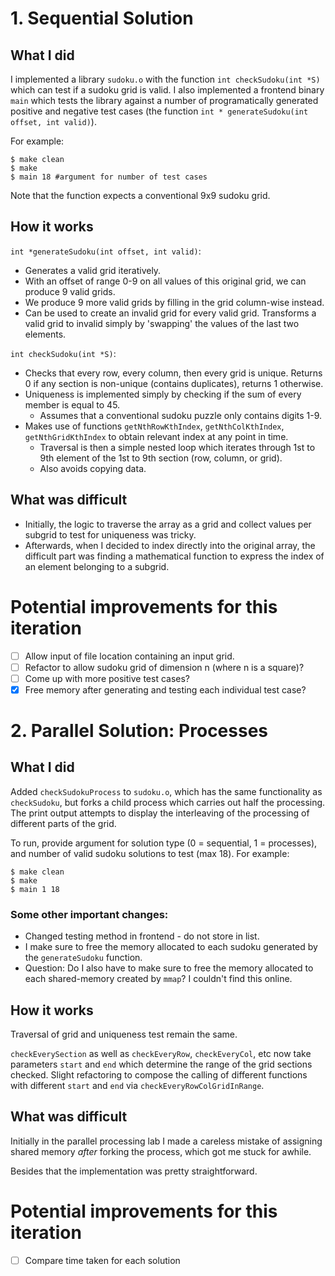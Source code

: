 # 1. Sequential Solution

## What I did 
I implemented a library `sudoku.o` with the function `int checkSudoku(int *S)` which can test if a sudoku grid is valid. I also implemented a frontend binary `main` which tests the library against a number of programatically generated positive and negative test cases (the function `int * generateSudoku(int offset, int valid)`). 

For example:

```
$ make clean
$ make
$ main 18 #argument for number of test cases
```

Note that the function expects a conventional 9x9 sudoku grid. 

## How it works

`int *generateSudoku(int offset, int valid)`: 

- Generates a valid grid iteratively. 
- With an offset of range 0-9 on all values of this original grid, we can produce 9 valid grids. 
- We produce 9 more valid grids by filling in the grid column-wise instead. 
- Can be used to create an invalid grid for every valid grid. Transforms a valid grid to invalid simply by 'swapping' the values of the last two elements. 

`int checkSudoku(int *S)`: 

- Checks that every row, every column, then every grid is unique. Returns 0 if any section is non-unique (contains duplicates), returns 1 otherwise. 
- Uniqueness is implemented simply by checking if the sum of every member is equal to 45.
  - Assumes that a conventional sudoku puzzle only contains digits 1-9.
- Makes use of functions `getNthRowKthIndex`, `getNthColKthIndex`, `getNthGridKthIndex` to obtain relevant index at any point in time. 
  - Traversal is then a simple nested loop which iterates through 1st to 9th element of the 1st to 9th section (row, column, or grid).
  - Also avoids copying data. 

## What was difficult 

- Initially, the logic to traverse the array as a grid and collect values per subgrid to test for uniqueness was tricky. 
- Afterwards, when I decided to index directly into the original array, the difficult part was finding a mathematical function to express the index of an element belonging to a subgrid. 

# Potential improvements for this iteration  
- [ ] Allow input of file location containing an input grid.
- [ ] Refactor to allow sudoku grid of dimension n (where n is a square)?
- [ ] Come up with more positive test cases? 
- [X] Free memory after generating and testing each individual test case? 

# 2. Parallel Solution: Processes

## What I did 
Added `checkSudokuProcess` to `sudoku.o`, which has the same functionality as `checkSudoku`, but forks a child process which carries out half the processing. The print output attempts to display the interleaving of the processing of different parts of the grid. 

To run, provide argument for solution type (0 = sequential, 1 = processes), and number of valid sudoku solutions to test (max 18). For example:
```
$ make clean
$ make
$ main 1 18 
```

### Some other important changes: 
- Changed testing method in frontend - do not store in list. 
- I make sure to free the memory allocated to each sudoku generated by the `generateSudoku` function.
- Question: Do I also have to make sure to free the memory allocated to each shared-memory created by `mmap`? I couldn't find this online.

## How it works
Traversal of grid and uniqueness test remain the same. 

`checkEverySection` as well as `checkEveryRow`, `checkEveryCol`, etc now take parameters `start` and `end` which determine the range of the grid sections checked. Slight refactoring to compose the calling of different functions with different `start` and `end` via `checkEveryRowColGridInRange`. 

## What was difficult 
Initially in the parallel processing lab I made a careless mistake of assigning shared memory *after* forking the process, which got me stuck for awhile. 

Besides that the implementation was pretty straightforward. 

# Potential improvements for this iteration  
- [ ] Compare time taken for each solution